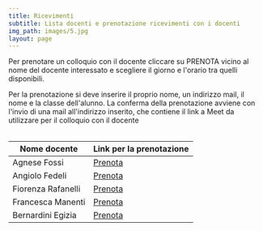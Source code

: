```yaml
---
title: Ricevimenti
subtitle: Lista docenti e prenotazione ricevimenti con i docenti
img_path: images/5.jpg
layout: page
---
```


Per prenotare un colloquio con il docente cliccare su PRENOTA vicino al nome del docente interessato e scegliere il giorno e l'orario tra quelli disponibili.<br>

Per la prenotazione si deve inserire il proprio nome, un indirizzo mail, il nome e la classe dell'alunno. La conferma della prenotazione avviene con l'invio di una mail all'indirizzo inserito, che contiene il link a Meet da utilizzare per il colloquio con il docente<br>
<br>

| Nome docente       | Link per la prenotazione                           |
|--------------------|----------------------------------------------------|
| Agnese Fossi       | [Prenota](https://calendly.com/fossi-agnese)       |
| Angiolo Fedeli     | [Prenota](https://calendly.com/fedeli-angiolo)     |
| Fiorenza Rafanelli | [Prenota](https://calendly.com/rafanelli-fiorenza) |
| Francesca Manenti  | [Prenota](https://calendly.com/manenti-francesca)  |
| Bernardini Egizia  | [Prenota](https://calendly.com/bernardini-egizia)  |
<br>